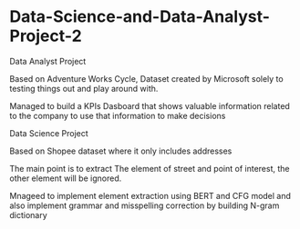# Data-Science-and-Data-Analyst-Project-2

Data Analyst Project

Based on Adventure Works Cycle, Dataset created by Microsoft solely to testing things out and play around with.

Managed to build a KPIs Dasboard that shows valuable information related to the company to use that information to make decisions

Data Science Project

Based on Shopee dataset where it only includes addresses

The main point is to extract The element of street and point of interest, the other element will be ignored.

Mnageed to implement element extraction using BERT and CFG model and also implement grammar and misspelling correction by building N-gram dictionary

